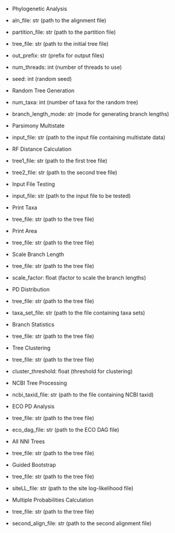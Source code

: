 - Phylogenetic Analysis
 - aln_file: str (path to the alignment file)
 - partition_file: str (path to the partition file)
 - tree_file: str (path to the initial tree file)
 - out_prefix: str (prefix for output files)
 - num_threads: int (number of threads to use)
 - seed: int (random seed)
 
- Random Tree Generation
 - num_taxa: int (number of taxa for the random tree)
 - branch_length_mode: str (mode for generating branch lengths)

- Parsimony Multistate
 - input_file: str (path to the input file containing multistate data)

- RF Distance Calculation
 - tree1_file: str (path to the first tree file)
 - tree2_file: str (path to the second tree file)

- Input File Testing
 - input_file: str (path to the input file to be tested)

- Print Taxa
 - tree_file: str (path to the tree file)

- Print Area
 - tree_file: str (path to the tree file)

- Scale Branch Length
 - tree_file: str (path to the tree file)
 - scale_factor: float (factor to scale the branch lengths)

- PD Distribution
 - tree_file: str (path to the tree file)
 - taxa_set_file: str (path to the file containing taxa sets)

- Branch Statistics
 - tree_file: str (path to the tree file)

- Tree Clustering
 - tree_file: str (path to the tree file)
 - cluster_threshold: float (threshold for clustering)

- NCBI Tree Processing
 - ncbi_taxid_file: str (path to the file containing NCBI taxid)

- ECO PD Analysis
 - tree_file: str (path to the tree file)
 - eco_dag_file: str (path to the ECO DAG file)

- All NNI Trees
 - tree_file: str (path to the tree file)

- Guided Bootstrap
 - tree_file: str (path to the tree file)
 - siteLL_file: str (path to the site log-likelihood file)

- Multiple Probabilities Calculation
 - tree_file: str (path to the tree file)
 - second_align_file: str (path to the second alignment file)